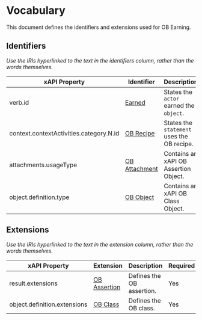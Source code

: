 # Vocabulary
This document defines the identifiers and extensions used for OB Earning.

## Identifiers
*Use the IRIs hyperlinked to the text in the identifiers column, rather than the words themselves.*

xAPI Property | Identifier | Description | Required
--- | --- | --- | ---
verb.id | [Earned](http://specification.openbadges.org/xapi/verbs/earned.json) | States the `actor` earned the `object`. | Yes
context.contextActivities.category.N.id | [OB Recipe](http://specification.openbadges.org/xapi/recipe/base/0) | States the `statement` uses the OB recipe. | Yes
attachments.usageType | [OB Attachment](http://specification.openbadges.org/xapi/attachment/badge.json) | Contains an xAPI OB Assertion Object. | Yes
object.definition.type | [OB Object](http://activitystrea.ms/schema/1.0/badge) | Contains an xAPI OB Class Object. | Yes

## Extensions
*Use the IRIs hyperlinked to the text in the extension column, rather than the words themselves.*

xAPI Property | Extension | Description | Required
--- | --- | --- | ---
result.extensions | [OB Assertion](http://specification.openbadges.org/xapi/extensions/badgeassertion.json) | Defines the OB assertion. | Yes
object.definition.extensions | [OB Class](http://specification.openbadges.org/xapi/extensions/badgeclass.json) | Defines the OB class. | Yes
